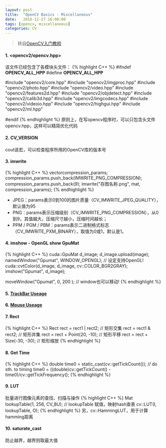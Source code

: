 ```yaml
---
layout: post
title:  "OpenCV Basics - Miscellaneous"
date:   2016-12-27 16:00:00
tags: [opencv, miscellaneous]
categories: CV
---
```


> 转自[OpenCV入门教程](http://blog.csdn.net/poem_qianmo/article/details/19925819)

#### 1. <opencv2/opencv.hpp>
该文件已经包含了各模块头文件：
{% highlight C++ %}
#ifndef __OPENCV_ALL_HPP__
#define __OPENCV_ALL_HPP__

#include "opencv2/core.hpp"
#include "opencv2/imgproc.hpp"
#include "opencv2/photo.hpp"
#include "opencv2/video.hpp"
#include "opencv2/features2d.hpp"
#include "opencv2/objdetect.hpp"
#include "opencv2/calib3d.hpp"
#include "opencv2/imgcodecs.hpp"
#include "opencv2/videoio.hpp"
#include "opencv2/highgui.hpp"
#include "opencv2/ml.hpp"

#endif
{% endhighlight %}
原则上，在写opencv程序时，可以只包含头文件opencv.hpp，这样可以精简优化代码

#### 2. CV_VERSION
cout该宏，可以检查程序所用的OpenCV库的版本号

#### 3. imwrite
{% highlight C++ %}
vector<int>compression_params;
compression_params.push_back(IMWRITE_PNG_COMPRESSION);
compression_params.push_back(9);
imwrite("存图名称.png", mat, compression_params);
{% endhighlight %}
* JPEG：params表示0到100的图片质量（CV_IMWRITE_JPEG_QUALITY），默认值为95
* PNG：params表示压缩级别（CV_IMWRITE_PNG_COMPRESSION），从0到9，其值越大，压缩尺寸越小，压缩时间越长；
* PPM / PGM / PBM：params表示二进制格式标志（CV_IMWRITE_PXM_BINARY），取值为0或1，默认是1。

#### 4. imshow - OpenGL show GpuMat
{% highlight C++ %}
cuda::GpuMat d_image;
d_image.upload(image);
namedWindow("Gpumat", WINDOW_OPENGL);  // 设定支持OpenGL!
cuda::cvtColor(d_image, d_image, cv::COLOR_BGR2GRAY);
imshow("Gpumat", d_image);

moveWindow("Gpumat", 0, 200 );  // window也可以移动!
{% endhighlight %}

#### 5. [TrackBar Useage](https://github.com/wykvictor/OpenCV3-Intro-Example/blob/master/chapter3/17_CreateTrackbar/17_CreateTrackbar.cpp#L97)

#### 6. [Mouse Useage](https://github.com/wykvictor/OpenCV3-Intro-Example/blob/master/chapter3/18_UseMouse/18_UseMouse.cpp#L58)

#### 7. Rect
{% highlight C++ %}
Rect rect = rect1 | rect2;  // 矩形交集
rect = rect1 & rect2;  // 矩形并集
rect = rect + Point(20, -10);  // 矩形平移
rect = rect + Size(-30, -30);  // 矩形缩放
{% endhighlight %}

#### 8. Get Time
{% highlight C++ %}
double time0 = static_cast<double>(cv::getTickCount());
// do sth. to timing
time0 = ((double)cv::getTickCount() - time0)/cv::getTickFrequency();
{% endhighlight %}

#### 9. LUT
批量进行图像元素的查找、扫描与操作
{% highlight C++ %}
Mat lookupTable(1, 256, CV_8U);
// lookupTable 赋值，映射hash查表
cv::LUT(I, lookupTable, O);
{% endhighlight %}
另，cv::HammingLUT，用于计算hamming距离

#### 10. saturate_cast<uchar>
防止越界，越界则取最大值

